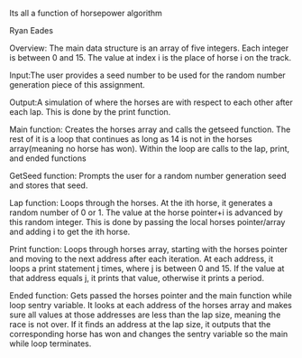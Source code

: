Its all a function of horsepower algorithm

Ryan Eades

Overview: The main data structure is an array of five integers. Each integer is between 0 and 15. The value at index i is the place of horse i on the track.

Input:The user provides a seed number to be used for the random number generation piece of this assignment.

Output:A simulation of where the horses are with respect to each other after each lap. This is done by the print function.

Main function: Creates the horses array and calls the getseed function. The rest of it is a loop that continues as long as 14 is not in the horses array(meaning no horse has won). Within the loop are calls to the lap, print, and ended functions 

GetSeed function: Prompts the user for a random number generation seed and stores that seed.

Lap function: Loops through the horses. At the ith horse, it generates a random number of 0 or 1. The value at the horse pointer+i is advanced by this random integer. This is done by passing the local horses pointer/array and adding i to get the ith horse. 

Print function: Loops through horses array, starting with the horses pointer and moving to the next address after each iteration. At each address, it loops a print statement j times, where j is between 0 and 15. If the value at that address equals j, it prints that value, otherwise it prints a period.

Ended function: Gets passed the horses pointer and the main function while loop sentry variable. It looks at each address of the horses array and makes sure all values at those addresses are less than the lap size, meaning the race is not over. If it finds an address at the lap size, it outputs that the corresponding horse has won and changes the sentry variable so the main while loop terminates.

